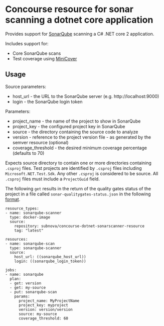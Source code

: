 # Concourse resource for sonar scanning a dotnet core application

Provides support for [SonarQube](https://www.sonarqube.org/) scanning a C# .NET core 2 application.

Includes support for:
* Core SonarQube scans
* Test coverage using [MiniCover](https://github.com/lucaslorentz/minicover)

## Usage

Source parameters:
* host_url - the URL to the SonarQube server (e.g. http://localhost:9000)
* login - the SonarQube login token

Parameters:
* project_name - the name of the project to show in SonarQube
* project_key - the configured project key in SonarQube
* source - the directory containing the source code to analyze
* version - reference to the project version file - as generated by the semver resource (optional)
* coverage_threshold - the desired minimum coverage percentage (defaults to 70)

Expects source directory to contain one or more directories containing ```.csproj``` files.  Test projects are identified by ```.csproj``` files including ```Microsoft.NET.Test.Sdk```.  Any other ```.csproj``` is considered to be source.  All ```.csproj``` files must include a ```ProjectGuid``` field.

The following ```get``` results in the return of the quality gates status of the project in a file called ```sonar-qualitygates-status.json``` in the following [format](https://next.sonarqube.com/sonarqube/web_api/api/qualitygates/project_status).

```
resource_types:
- name: sonarqube-scanner
  type: docker-image
  source:
    repository: subnova/concourse-dotnet-sonarscanner-resource
    tag: "latest"

resources:
- name: sonarqube-scan
  type: sonarqube-scanner
  source:
    host_url: ((sonarqube_host_url))
    login: ((sonarqube_login_token))

jobs:
- name: sonarqube
  plan:
  - get: version
  - get: my-source
  - put: sonarqube-scan
    params:
      project_name: MyProjectName
      project_key: myproject
      version: version/version
      source: my-source
      coverage_threshold: 60
```
